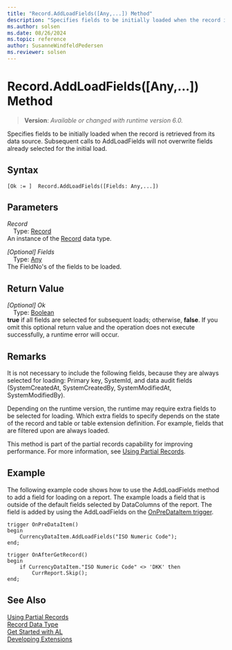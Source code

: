 ```yaml
---
title: "Record.AddLoadFields([Any,...]) Method"
description: "Specifies fields to be initially loaded when the record is retrieved from its data source."
ms.author: solsen
ms.date: 08/26/2024
ms.topic: reference
author: SusanneWindfeldPedersen
ms.reviewer: solsen
---
```

[//]: # (START>DO_NOT_EDIT)
[//]: # (IMPORTANT:Do not edit any of the content between here and the END>DO_NOT_EDIT.)
[//]: # (Any modifications should be made in the .xml files in the ModernDev repo.)
# Record.AddLoadFields([Any,...]) Method
> **Version**: _Available or changed with runtime version 6.0._

Specifies fields to be initially loaded when the record is retrieved from its data source. Subsequent calls to AddLoadFields will not overwrite fields already selected for the initial load.


## Syntax
```AL
[Ok := ]  Record.AddLoadFields([Fields: Any,...])
```
## Parameters
*Record*  
&emsp;Type: [Record](record-data-type.md)  
An instance of the [Record](record-data-type.md) data type.  

*[Optional] Fields*  
&emsp;Type: [Any](../any/any-data-type.md)  
The FieldNo's of the fields to be loaded.  


## Return Value
*[Optional] Ok*  
&emsp;Type: [Boolean](../boolean/boolean-data-type.md)  
**true** if all fields are selected for subsequent loads; otherwise, **false**. If you omit this optional return value and the operation does not execute successfully, a runtime error will occur.  


[//]: # (IMPORTANT: END>DO_NOT_EDIT)

## Remarks
It is not necessary to include the following fields, because they are always selected for loading: Primary key, SystemId, and data audit fields (SystemCreatedAt, SystemCreatedBy, SystemModifiedAt, SystemModifiedBy).  

Depending on the runtime version, the runtime may require extra fields to be selected for loading. Which extra fields to specify depends on the state of the record and table or table extension definition. For example, fields that are filtered upon are always loaded.

This method is part of the partial records capability for improving performance. For more information, see [Using Partial Records](../../devenv-partial-records.md).

## Example

The following example code shows how to use the AddLoadFields method to add a field for loading on a report. The example loads a field that is outside of the default fields selected by DataColumns of the report. The field is added by using the AddLoadFields on the [OnPreDataItem trigger](../../triggers-auto/reportdataitem/devenv-onpredataitem-reportdataitem-trigger.md).

```al
trigger OnPreDataItem()
begin
    CurrencyDataItem.AddLoadFields("ISO Numeric Code");
end;

trigger OnAfterGetRecord()
begin
    if CurrencyDataItem."ISO Numeric Code" <> 'DKK' then
        CurrReport.Skip();
end;
```

## See Also

[Using Partial Records](../../devenv-partial-records.md)  
[Record Data Type](record-data-type.md)  
[Get Started with AL](../../devenv-get-started.md)  
[Developing Extensions](../../devenv-dev-overview.md)
